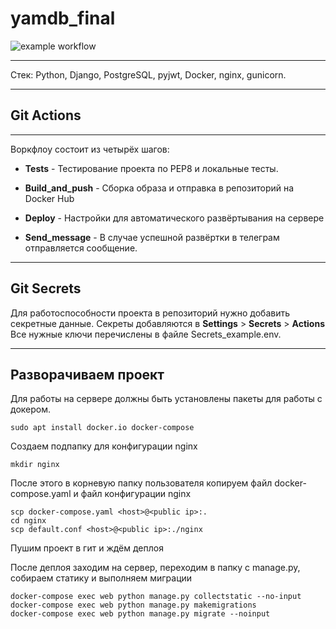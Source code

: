 # yamdb_final
![example workflow](https://github.com/Povidailoff/yamdb_final/actions/workflows/yamdb_workflow.yml/badge.svg)

---

Стек: Python, Django, PostgreSQL, pyjwt, Docker, nginx, gunicorn.

---

## Git Actions
---
Воркфлоу состоит из четырёх шагов:

* <b>Tests</b> - Тестирование проекта по PEP8 и локальные тесты.

* <b>Build_and_push</b> - Сборка образа и отправка в репозиторий на Docker Hub

* <b>Deploy</b> - Настройки для автоматического развёртывания на сервере

* <b>Send_message</b> - В случае успешной развёртки в телеграм отправляется сообщение.

---
## Git Secrets

Для работоспособности проекта в репозиторий нужно добавить секретные данные. Секреты добавляются в <b>Settings</b> > <b>Secrets</b> > <b>Actions</b>
Все нужные ключи перечислены в файле Secrets_example.env.

---

## Разворачиваем проект

Для работы на сервере должны быть установлены пакеты для работы с докером.

```
sudo apt install docker.io docker-compose
```

Создаем подпапку для конфигурации nginx

```
mkdir nginx
```

После этого в корневую папку пользователя копируем файл docker-compose.yaml и файл конфигурации nginx

```
scp docker-compose.yaml <host>@<public ip>:.
cd nginx
scp default.conf <host>@<public ip>:./nginx
```

Пушим проект в гит и ждём деплоя

После деплоя заходим на сервер, переходим в папку с manage.py, собираем статику и выполняем миграции

```
docker-compose exec web python manage.py collectstatic --no-input
docker-compose exec web python manage.py makemigrations
docker-compose exec web python manage.py migrate --noinput
```
